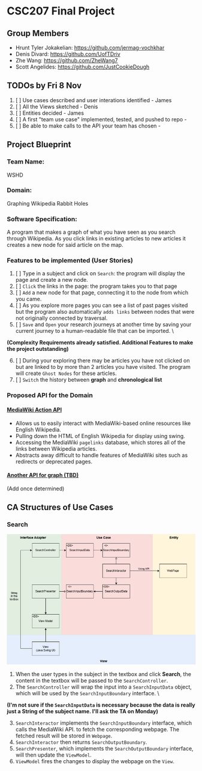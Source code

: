 # CSC207 Final Project

## Group Members
* Hrunt Tyler Jokakelian: https://github.com/jermag-vochkhar
* Denis Divard: https://github.com/UofTDriv
* Zhe Wang: https://github.com/ZheWang7
* Scott Angelides: https://github.com/JustCookieDough


## TODOs by Fri 8 Nov
1. [ ] Use cases described and user interations identified - James
2. [ ] All the Views sketched - Denis
3. [ ] Entities decided - James
4. [ ] A first "team use case" implemented, tested, and pushed to repo - 
5. [ ] Be able to make calls to the API your team has chosen - 


## Project Blueprint
### Team Name: 
WSHD
### Domain: 
Graphing Wikipedia Rabbit Holes
### Software Specification:
A program that makes a graph of what you have seen as you search through Wikipedia. 
As you click links in existing articles to new articles it creates a new node for said article on the map.  
### Features to be implemented (User Stories)
1. [ ] Type in a subject and click on `Search`: the program will display the page 
and create a new node.
2. [ ] `Click` the links in the page: the program takes you to that page
3. [ ] `Add` a new node for that page, connecting it to the node from which you came. 
4. [ ] As you explore more pages you can see a list of past pages visited but the program also automatically `adds links` between nodes that were not originally connected by traversal.
5. [ ] `Save` and `Open` your research journeys at another time by saving your current journey to a human-readable file that can be imported. \

**(Complexity Requirements already satisfied. Additional Features to make the project outstanding)**

6. [ ] During your exploring there may be articles you have not clicked on but are linked to by more than 2 articles you have visited.
The program will create `Ghost Nodes` for these articles.
7. [ ] `Switch` the history between **graph** and **chronological list**
### Proposed API for the Domain
#### [MediaWiki Action API](https://www.mediawiki.org/wiki/API:Main_page)
* Allows us to easily interact with MediaWiki-based online resources like English Wikipedia.
* Pulling down the HTML of English Wikipedia for display using swing.
* Accessing the MediaWiki `pagelinks` database, which stores all of the links between Wikipedia articles.
* Abstracts away difficult to handle features of MediaWiki sites such as redirects or deprecated pages.
#### [Another API for graph (TBD)]()
(Add once determined)


## CA Structures of Use Cases
### Search
![image](images/search_ca.png)
1. When the user types in the subject in the textbox and click **Search**, the content in the textbox
will be passed to the `SearchController`.
2. The `SearchController` will wrap the input into a `SearchInputData` object,
which will be used by the `SearchInputBoundary` interface. \

**(I'm not sure if the `SearchInputData` is necessary because the data is really just a String of the subject name.
I'll ask the TA on Monday)**

3. `SearchInteractor` implements the `SearchInputBoundary` interface, which calls the MediaWiki API.
to fetch the corresponding webpage. The fetched result will be stored in `Webpage`.
4. `SearchInteractor` then returns `SearchOutputBoundary`.
5. `SearchPresenter`, which implements the `SearchOutputBoundary` interface, will then update the `ViewModel`.
6. `ViewModel` fires the changes to display the webpage on the `View`.